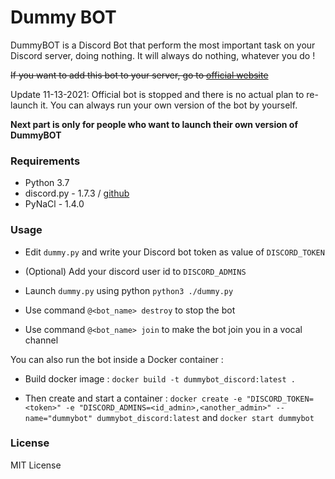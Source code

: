 # Dummy BOT

DummyBOT is a Discord Bot that perform the most important task on your Discord server, doing nothing.
It will always do nothing, whatever you do !

~~If you want to add this bot to your server, go to [official website](http://dummybot.pawz.xyz/)~~

Update 11-13-2021: Official bot is stopped and there is no actual plan to re-launch it. You can always run your own version of the bot by yourself.

**Next part is only for people who want to launch their own version of DummyBOT**


### Requirements

* Python 3.7
* discord.py - 1.7.3 / [github](https://github.com/Rapptz/discord.py)
* PyNaCl - 1.4.0


### Usage

* Edit `dummy.py` and write your Discord bot token as value of `DISCORD_TOKEN`

* (Optional) Add your discord user id to `DISCORD_ADMINS`

* Launch `dummy.py` using python `python3 ./dummy.py`

* Use command `@<bot_name> destroy` to stop the bot 

* Use command `@<bot_name> join` to make the bot join you in a vocal channel 


You can also run the bot inside a Docker container :

* Build docker image : `docker build -t dummybot_discord:latest .`

* Then create and start a container : `docker create -e "DISCORD_TOKEN=<token>" -e "DISCORD_ADMINS=<id_admin>,<another_admin>" --name="dummybot" dummybot_discord:latest` and `docker start dummybot`


### License

MIT License
